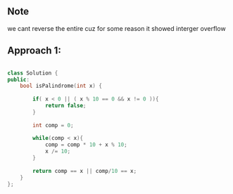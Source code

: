 ## Note

we cant reverse the entire cuz for some reason it showed interger overflow

## Approach 1:

```c++

class Solution {
public:
    bool isPalindrome(int x) {
        
        if( x < 0 || ( x % 10 == 0 && x != 0 )){
            return false;                        
        }
        
        int comp = 0;
        
        while(comp < x){
            comp = comp * 10 + x % 10;
            x /= 10;
        }
        
        return comp == x || comp/10 == x;
    }
};

```
